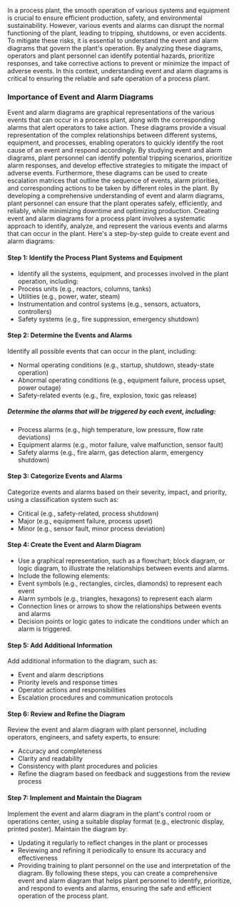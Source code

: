 In a process plant, the smooth operation of various systems and equipment is crucial to ensure efficient production, safety, and environmental sustainability. However, various events and alarms can disrupt the normal functioning of the plant, leading to tripping, shutdowns, or even accidents. To mitigate these risks, it is essential to understand the event and alarm diagrams that govern the plant's operation. By analyzing these diagrams, operators and plant personnel can identify potential hazards, prioritize responses, and take corrective actions to prevent or minimize the impact of adverse events. In this context, understanding event and alarm diagrams is critical to ensuring the reliable and safe operation of a process plant.

### Importance of Event and Alarm Diagrams

Event and alarm diagrams are graphical representations of the various events that can occur in a process plant, along with the corresponding alarms that alert operators to take action. These diagrams provide a visual representation of the complex relationships between different systems, equipment, and processes, enabling operators to quickly identify the root cause of an event and respond accordingly. By studying event and alarm diagrams, plant personnel can identify potential tripping scenarios, prioritize alarm responses, and develop effective strategies to mitigate the impact of adverse events. Furthermore, these diagrams can be used to create escalation matrices that outline the sequence of events, alarm priorities, and corresponding actions to be taken by different roles in the plant. By developing a comprehensive understanding of event and alarm diagrams, plant personnel can ensure that the plant operates safely, efficiently, and reliably, while minimizing downtime and optimizing production.
Creating event and alarm diagrams for a process plant involves a systematic approach to identify, analyze, and represent the various events and alarms that can occur in the plant. Here's a step-by-step guide to create event and alarm diagrams:

#### Step 1: Identify the Process Plant Systems and Equipment

-	Identify all the systems, equipment, and processes involved in the plant operation, including:
-	Process units (e.g., reactors, columns, tanks)
-	Utilities (e.g., power, water, steam)
-	Instrumentation and control systems (e.g., sensors, actuators, controllers)
-	Safety systems (e.g., fire suppression, emergency shutdown)

#### Step 2: Determine the Events and Alarms

Identify all possible events that can occur in the plant, including:
-	Normal operating conditions (e.g., startup, shutdown, steady-state operation)
-	Abnormal operating conditions (e.g., equipment failure, process upset, power outage)
-	Safety-related events (e.g., fire, explosion, toxic gas release)

##### Determine the alarms that will be triggered by each event, including:

-	Process alarms (e.g., high temperature, low pressure, flow rate deviations)
-	Equipment alarms (e.g., motor failure, valve malfunction, sensor fault)
-	Safety alarms (e.g., fire alarm, gas detection alarm, emergency shutdown)
	
#### Step 3: Categorize Events and Alarms

Categorize events and alarms based on their severity, impact, and priority, using a classification system such as:
-	Critical (e.g., safety-related, process shutdown)
-	Major (e.g., equipment failure, process upset)
-	Minor (e.g., sensor fault, minor process deviation)

#### Step 4: Create the Event and Alarm Diagram

-	Use a graphical representation, such as a flowchart; block diagram, or logic diagram, to illustrate the relationships between events and alarms.
-	Include the following elements:
-	Event symbols (e.g., rectangles, circles, diamonds) to represent each event
-	Alarm symbols (e.g., triangles, hexagons) to represent each alarm
-	Connection lines or arrows to show the relationships between events and alarms
-	Decision points or logic gates to indicate the conditions under which an alarm is triggered.

#### Step 5: Add Additional Information

Add additional information to the diagram, such as:
-	Event and alarm descriptions
-	Priority levels and response times
-	Operator actions and responsibilities
-	Escalation procedures and communication protocols

#### Step 6: Review and Refine the Diagram

Review the event and alarm diagram with plant personnel, including operators, engineers, and safety experts, to ensure:
-	Accuracy and completeness
-	Clarity and readability
-	Consistency with plant procedures and policies
-	Refine the diagram based on feedback and suggestions from the review process

#### Step 7: Implement and Maintain the Diagram

Implement the event and alarm diagram in the plant's control room or operations center, using a suitable display format (e.g., electronic display, printed poster).
Maintain the diagram by:
-	Updating it regularly to reflect changes in the plant or processes
-	Reviewing and refining it periodically to ensure its accuracy and effectiveness
-	Providing training to plant personnel on the use and interpretation of the diagram.
By following these steps, you can create a comprehensive event and alarm diagram that helps plant personnel to identify, prioritize, and respond to events and alarms, ensuring the safe and efficient operation of the process plant.

